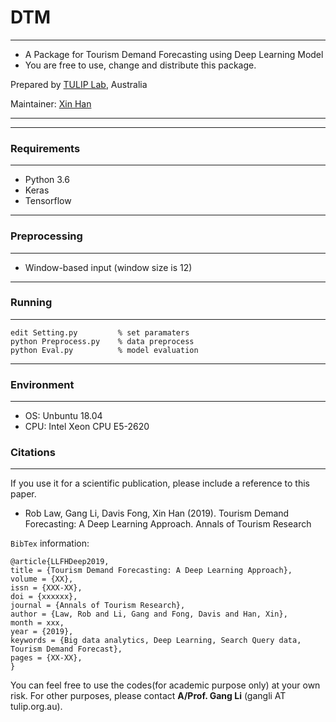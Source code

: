 # DTM
---
- A Package for Tourism Demand Forecasting using Deep Learning Model
- You are free to use, change and distribute this package.

Prepared by [TULIP Lab](http://www.tulip.org.au), Australia

Maintainer: [Xin Han](https://github.com/xhan97)


---

---
###  Requirements
---
* Python 3.6
* Keras
* Tensorflow


---
### Preprocessing
---
* Window-based input (window size is 12)


---
### Running
---
```
edit Setting.py         % set paramaters
python Preprocess.py    % data preprocess
python Eval.py          % model evaluation

```
---
### Environment
---
* OS: Unbuntu 18.04
* CPU: Intel Xeon CPU E5-2620

### Citations
---

If you use it for a scientific publication, please include a reference to this paper. 

* Rob Law, Gang Li, Davis Fong, Xin Han (2019). Tourism Demand Forecasting: A Deep Learning Approach. Annals of Tourism Research

`BibTex` information:

    @article{LLFHDeep2019,
    title = {Tourism Demand Forecasting: A Deep Learning Approach},
    volume = {XX},
    issn = {XXX-XX},
    doi = {xxxxxx},
    journal = {Annals of Tourism Research},
    author = {Law, Rob and Li, Gang and Fong, Davis and Han, Xin},
    month = xxx,
    year = {2019},
    keywords = {Big data analytics, Deep Learning, Search Query data, Tourism Demand Forecast},
    pages = {XX-XX},
    }

You can feel free to use the codes(for academic purpose only) at your own risk. For other purposes, please contact **A/Prof. Gang Li** (gangli AT tulip.org.au).
